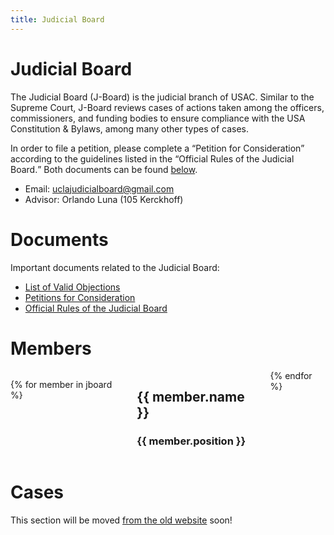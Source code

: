 ```yaml
---
title: Judicial Board
---
```


# Judicial Board

The Judicial Board (J-Board) is the judicial branch of USAC. Similar to the Supreme Court, J-Board reviews cases of actions taken among the officers, commissioners, and funding bodies to ensure compliance with the USA Constitution & Bylaws, among many other types of cases.

In order to file a petition, please complete a <q>Petition for Consideration</q> according to the guidelines listed in the <q>Official Rules of the Judicial Board.</q> Both documents can be found [below](#documents).

- Email: <uclajudicialboard@gmail.com>
- Advisor: Orlando Luna (105 Kerckhoff)

# Documents

Important documents related to the Judicial Board:

  - [List of Valid Objections](/docs/ObjectionList.pdf)
  - [Petitions for Consideration](/docs/petition.doc)
  - [Official Rules of the Judicial Board](/docs/jboard_rules.pdf)

# Members

<div class="people columns">

{% for member in jboard %}
<section>
<main>

## {{ member.name }}
### {{ member.position }}

</main>
</section>
{% endfor %}

</div>

# Cases

This section will be moved [from the old website](/jboard/prevcases.php) soon!
